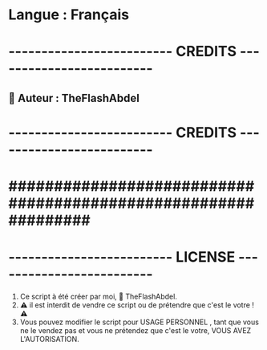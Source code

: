 # Langue : Français

# ------------------------- CREDITS  ------------------------- #

## 👑 Auteur : TheFlashAbdel

# ------------------------- CREDITS  ------------------------- #

# ############################################################### #

# ------------------------- LICENSE  ------------------------- #
1. Ce script à été créer par moi, 👑 TheFlashAbdel.
2. ⚠️ il est interdit de vendre ce script ou de prétendre que c'est le votre !⚠️
3. Vous pouvez modifier le script pour USAGE PERSONNEL , tant que vous ne le vendez pas et vous ne prétendez que c'est le votre, VOUS AVEZ L'AUTORISATION.